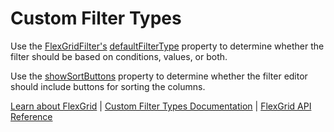 Custom Filter Types
===================

Use the [FlexGridFilter's](https://www.grapecity.com/wijmo/api/classes/wijmo_grid_filter.flexgridfilter.html) [defaultFilterType](https://www.grapecity.com/wijmo/api/classes/wijmo_grid_filter.flexgridfilter.html#defaultfiltertype) property to determine whether 
the filter should be based on conditions, values, or both.

Use the [showSortButtons](https://www.grapecity.com/wijmo/api/classes/wijmo_grid_filter.flexgridfilter.html#showsortbuttons) property to determine whether the filter editor 
should include buttons for sorting the columns.

[Learn about FlexGrid](https://www.grapecity.com/wijmo/flexgrid-javascript-data-grid) | [Custom Filter Types Documentation](https://www.grapecity.com/wijmo/docs/Topics/Grid/Filtering/Custom-Filter-Types) | [FlexGrid API Reference](https://www.grapecity.com/wijmo/api/classes/wijmo_grid.flexgrid.html)